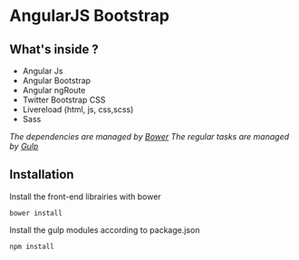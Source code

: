 # AngularJS Bootstrap

## What's inside ?

* Angular Js
* Angular Bootstrap
* Angular ngRoute
* Twitter Bootstrap CSS 
* Livereload (html, js, css,scss)
* Sass

*The dependencies are managed by [Bower](http://bower.io/)*
*The regular tasks are managed by [Gulp](http://gulpjs.com/)*
## Installation 

Install the front-end librairies with bower
```
bower install
```
Install the gulp modules according to package.json
```
npm install
```

